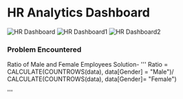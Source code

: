 # HR Analytics Dashboard
![HR Dashboard](https://github.com/goyalvinayak/Power-BI-Projects/assets/110285605/eb46aaa8-1312-4f67-96d7-00f8c020d39d)
![HR Dashboard1](https://github.com/goyalvinayak/Power-BI-Projects/assets/110285605/83af5421-6152-474f-af4b-fffedfbceb14)
![HR Dashboard2](https://github.com/goyalvinayak/Power-BI-Projects/assets/110285605/7b1657c0-e572-46e6-bbda-05272cd09825)

### Problem Encountered
Ratio of Male and Female Employees
Solution-
'''
Ratio = CALCULATE(COUNTROWS(data), data[Gender] = "Male")/ CALCULATE(COUNTROWS(data), data[Gender]= "Female")

'''
